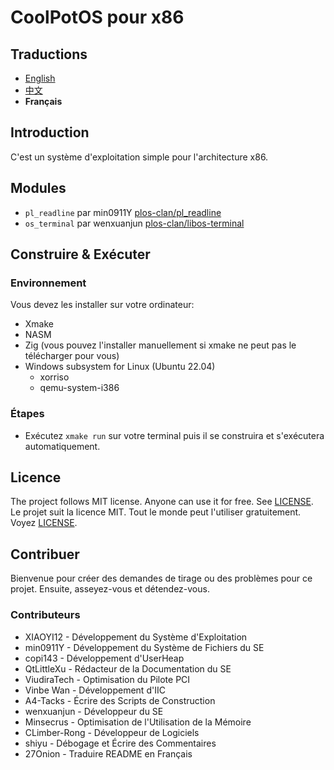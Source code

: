 # CoolPotOS pour x86

## Traductions 

- [English](README.md)
- [中文](readme/README-zh-CN.md)
- **Français**

## Introduction

C'est un système d'exploitation simple pour l'architecture x86.

## Modules

* `pl_readline` par min0911Y [plos-clan/pl_readline](https://github.com/plos-clan/pl_readline)
* `os_terminal` par wenxuanjun [plos-clan/libos-terminal](https://github.com/plos-clan/libos-terminal)

## Construire & Exécuter

### Environnement

Vous devez les installer sur votre ordinateur:

- Xmake
- NASM
- Zig (vous pouvez l'installer manuellement si xmake ne peut pas le télécharger pour vous)
- Windows subsystem for Linux (Ubuntu 22.04)
    - xorriso
    - qemu-system-i386

### Étapes 

- Exécutez `xmake run` sur votre terminal puis il se construira et s'exécutera automatiquement.

## Licence 

The project follows MIT license. Anyone can use it for free. See [LICENSE](LICENSE).
Le projet suit la licence MIT. Tout le monde peut l'utiliser gratuitement. Voyez [LICENSE](LICENSE).

## Contribuer

Bienvenue pour créer des demandes de tirage ou des problèmes pour ce projet. Ensuite, asseyez-vous et détendez-vous.

### Contributeurs

* XIAOYI12 - Développement du Système d'Exploitation
* min0911Y - Développement du Système de Fichiers du SE
* copi143 - Développement d'UserHeap
* QtLittleXu - Rédacteur de la Documentation du SE
* ViudiraTech - Optimisation du Pilote PCI
* Vinbe Wan - Développement d'IIC
* A4-Tacks - Écrire des Scripts de Construction
* wenxuanjun - Développeur du SE
* Minsecrus - Optimisation de l'Utilisation de la Mémoire
* CLimber-Rong - Développeur de Logiciels
* shiyu - Débogage et Écrire des Commentaires
* 27Onion - Traduire README en Français
